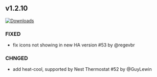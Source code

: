 ## v1.2.10
[![Downloads](https://img.shields.io/github/downloads/artem-sedykh/mini-climate-card/v1.2.10/total.svg)](https://github.com/artem-sedykh/mini-climate-card/releases/tag/v1.2.10)

### FIXED
- fix icons not showing in new HA version #53 by @regevbr

### CHNGED 
- add heat-cool, supported by Nest Thermostat #52 by @GuyLewin

